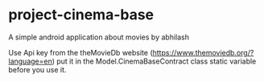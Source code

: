 # project-cinema-base
A simple android application about movies by abhilash

Use Api key from the theMovieDb website (https://www.themoviedb.org/?language=en) 
put it in the Model.CinemaBaseContract class static variable before you use it.

